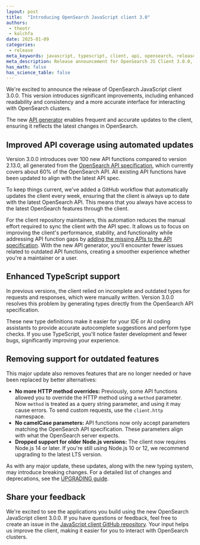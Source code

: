 ```yaml
---
layout: post
title:  "Introducing OpenSearch JavaScript client 3.0"
authors:
 - theotr
 - kolchfa
date: 2025-01-09
categories:
 - release
meta_keywords: javascript, typescript, client, api, opensearch, release, codegen, api generator
meta_description: Release announcement for OpenSearch JS Client 3.0.0, a major overhaul of the client's API for better readability, consistency, and a more complete and accurate interface to interact with OpenSearch clusters.
has_math: false
has_science_table: false
---
```


We're excited to announce the release of OpenSearch JavaScript client 3.0.0. This version introduces significant improvements, including enhanced readability and consistency and a more accurate interface for interacting with OpenSearch clusters.

The new [API generator](https://github.com/opensearch-project/opensearch-js/tree/main/api_generator) enables frequent and accurate updates to the client, ensuring it reflects the latest changes in OpenSearch.

## Improved API coverage using automated updates  

Version 3.0.0 introduces over 100 new API functions compared to version 2.13.0, all generated from the [OpenSearch API specification](https://github.com/opensearch-project/opensearch-api-specification), which currently covers about 60% of the OpenSearch API. All existing API functions have been updated to align with the latest API spec.  

To keep things current, we've added a GitHub workflow that automatically updates the client every week, ensuring that the client is always up to date with the latest OpenSearch API. This means that you always have access to the latest OpenSearch features through the client.  

For the client repository maintainers, this automation reduces the manual effort required to sync the client with the API spec. It allows us to focus on improving the client's performance, stability, and functionality while addressing API function gaps by [adding the missing APIs to the API specification](https://github.com/opensearch-project/opensearch-api-specification?tab=readme-ov-file#welcome). With the new API generator, you'll encounter fewer issues related to outdated API functions, creating a smoother experience whether you're a maintainer or a user.  

## Enhanced TypeScript support  

In previous versions, the client relied on incomplete and outdated types for requests and responses, which were manually written. Version 3.0.0 resolves this problem by generating types directly from the OpenSearch API specification.  

These new type definitions make it easier for your IDE or AI coding assistants to provide accurate autocomplete suggestions and perform type checks. If you use TypeScript, you'll notice faster development and fewer bugs, significantly improving your experience.  

## Removing support for outdated features  

This major update also removes features that are no longer needed or have been replaced by better alternatives:  

- **No more HTTP method overrides:** Previously, some API functions allowed you to override the HTTP method using a `method` parameter. Now `method` is treated as a query string parameter, and using it may cause errors. To send custom requests, use the `client.http` namespace.  
- **No camelCase parameters:** API functions now only accept parameters matching the OpenSearch API specification. These parameters align with what the OpenSearch server expects.  
- **Dropped support for older Node.js versions:** The client now requires Node.js 14 or later. If you're still using Node.js 10 or 12, we recommend upgrading to the latest LTS version.  

As with any major update, these updates, along with the new typing system, may introduce breaking changes. For a detailed list of changes and deprecations, see the [UPGRADING guide](https://github.com/opensearch-project/opensearch-js/blob/main/UPGRADING.md).  

## Share your feedback  

We're excited to see the applications you build using the new OpenSearch JavaScript client 3.0.0. If you have questions or feedback, feel free to create an issue in the [JavaScript client GitHub repository](https://github.com/opensearch-project/opensearch-js). Your input helps us improve the client, making it easier for you to interact with OpenSearch clusters.  